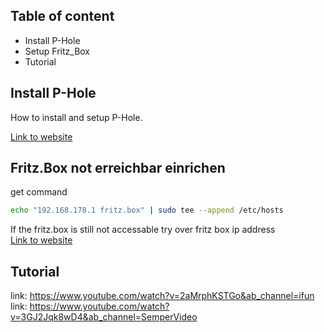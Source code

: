 ## Table of content
* Install P-Hole
* Setup Fritz_Box
* Tutorial

## Install P-Hole

How to install and setup P-Hole.

[Link to website](https://github.com/pi-hole/pi-hole/#one-step-automated-install)

## Fritz.Box not erreichbar einrichen
get command
```bash
echo "192.168.178.1 fritz.box" | sudo tee --append /etc/hosts
```

If the fritz.box is still not accessable try over fritz box ip address</br> 
[Link to website](https://p4web.de/pi-hole-fritz-box-nicht-mehr-erreichbar/)

## Tutorial
link: https://www.youtube.com/watch?v=2aMrphKSTGo&ab_channel=ifun
link: https://www.youtube.com/watch?v=3GJ2Jqk8wD4&ab_channel=SemperVideo

